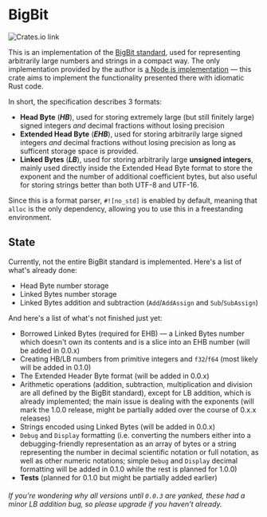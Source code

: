 # BigBit
![Crates.io link](https://img.shields.io/crates/v/bigbit "BigBit on Crates.io")

This is an implementation of the [BigBit standard][BigBitStd], used for representing arbitrarily large numbers and strings in a compact way. The only implementation provided by the author is [a Node.js implementation](https://github.com/bigbit/bigbitjs "BigBit.js on GitHub") — this crate aims to implement the functionality presented there with idiomatic Rust code.

In short, the specification describes 3 formats:
- **Head Byte** (***HB***), used for storing extremely large (but still finitely large) signed integers *and* decimal fractions without losing precision
- **Extended Head Byte** (***EHB***), used for storing arbitrarily large signed integers *and* decimal fractions without losing precision as long as sufficent storage space is provided.
- **Linked Bytes** (***LB***), used for storing arbitrarily large **unsigned integers**, mainly used directly inside the Extended Head Byte format to store the exponent and the number of additional coefficient bytes, but also useful for storing strings better than both UTF-8 and UTF-16.

Since this is a format parser, `#![no_std]` is enabled by default, meaning that `alloc` is the only dependency, allowing you to use this in a freestanding environment.

## State
Currently, not the entire BigBit standard is implemented. Here's a list of what's already done:
- Head Byte number storage
- Linked Bytes number storage
- Linked Bytes addition and subtraction (`Add`/`AddAssign` and `Sub`/`SubAssign`)

And here's a list of what's not finished just yet:
- Borrowed Linked Bytes (required for EHB) — a Linked Bytes number which doesn't own its contents and is a slice into an EHB number (will be added in 0.0.x)
- Creating HB/LB numbers from primitive integers and `f32`/`f64` (most likely will be added in 0.1.0)
- The Extended Header Byte format (will be added in 0.0.x)
- Arithmetic operations (addition, subtraction, multiplication and division are all defined by the BigBit standard), except for LB addition, which is already implemented; the main issue is dealing with the exponents (will mark the 1.0.0 release, might be partially added over the course of 0.x.x releases)
- Strings encoded using Linked Bytes (will be added in 0.0.x)
- `Debug` and `Display` formatting (i.e. converting the numbers either into a debugging-friendly representation as an array of bytes or a string representing the number in decimal scientific notation or full notation, as well as other numeric notations; simple `Debug` and `Display` decimal formatting will be added in 0.1.0 while the rest is planned for 1.0.0)
- **Tests** (planned for 0.1.0 but might be partially added earlier)

###### If you're wondering why all versions until `0.0.3` are yanked, these had a minor LB addition bug, so please upgrade if you haven't already.

[BigBitStd]: https://github.com/amitguptagwl/BigBit "BitBit specification on GitHub"
